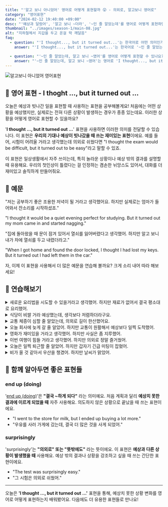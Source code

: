 ```yaml
---
title: "'알고 보니 아니었어' 영어로 어떻게 표현할까 😲 - 의외로, 알고보니 영어로"
category: "영어표현"
date: "2024-02-12 19:40:00 +09:00"
desc: "'예상과 달랐어', '알고 보니 ~더라', '~인 줄 알았는데'를 영어로 어떻게 표현하면 좋을까요? '그 사람이 불친절할 줄 알았는데, 알고 보니 정말 친절하더라', '영화가 지루할 줄 알았는데, 알고 보니 엄청 재미있었어' 등을 영어로 표현하는 법을 배워봅시다."
thumbnail: "../images/season-1/main-08.jpg"
alt: "지하철체서 지갑을 두고 온걸 막 깨달음"
faq:
  - question: "'I thought..., but it turned out...'는 한국어로 어떤 의미인가요?"
    answer: "'I thought..., but it turned out...'는 한국어로 '~인 줄 알았는데, 알고 보니 ~였어'로 번역할 수 있습니다. 이 표현은 처음의 예상이나 기대와 실제 결과가 다를 때 사용합니다."

  - question: "'~인 줄 알았는데, 알고 보니 ~였어'를 영어로 어떻게 표현할 수 있나요?"
    answer: "'~인 줄 알았는데, 알고 보니 ~였어'는 영어로 'I thought..., but it turned out...'로 표현할 수 있습니다. 예를 들어, '영화가 지루할 줄 알았는데, 알고 보니 정말 재미있었어'는 'I thought the movie would be boring, but it turned out to be really exciting'으로 말할 수 있습니다."
---
```


![알고보니 아니었어 영어표현](../images/season-1/main-08.jpg)

## 🌟 영어 표현 - I thoght ..., but it turned out ...

오늘은 예상과 빗나간 일을 표현할 때 사용하는 표현을 공부해볼게요! 처음에는 어떤 상황을 예상했지만, 실제로는 전혀 다른 상황이 발생하는 경우가 종종 있는데요. 이러한 상황을 어떻게 영어로 표현할 수 있을까요?

'**I thought …, but it turned out …**' 표현을 사용하면 이러한 의미를 전달할 수 있습니다. 이 표현은 **우리의 기대나 예상이 빗나갔을 때 쓰는 재미있는 표현**이에요. 예를 들어, 시험이 어려울 거라고 생각했는데 의외로 쉬웠다면 "I thought the exam would be difficult, but it turned out to be easy"라고 말할 수 있죠.

이 표현은 일상생활에서 자주 쓰이는데, 특히 놀라운 상황이나 예상 밖의 결과를 설명할 때 유용해요. 우리의 첫인상이 틀렸다는 걸 인정하는 겸손한 뉘앙스도 있어서, 대화를 더 재미있고 솔직하게 만들어줘요.

## 📖 예문

"저는 공부하기 좋은 조용한 저녁이 될 거라고 생각했어요. 하지만 실제로는 엄마가 들어와서 잔소리를 시작하셨죠."

"I thought it would be a quiet evening perfect for studying. But it turned out my mom came in and started nagging."

"집에 돌아왔을 때 문이 잠겨 있어서 열쇠를 잃어버렸다고 생각했어. 하지만 알고 보니 내가 차에 열쇠를 두고 내렸더라고."

"When I got home and found the door locked, I thought I had lost my keys. But it turned out I had left them in the car."

자, 이제 이 표현을 사용해서 더 많은 예문을 연습해 볼까요? 크게 소리 내어 따라 해보세요!

## 💬 연습해보기

<details>
  <summary>새로운 요리법을 시도할 수 있을거라고 생각했어. 하지만 재료가 없어서 결국 평소대로 요리했어.</summary>
  <span>I thought I could try a new recipe. But it turned out I was out of ingredients, so I cooked my usual meal.</span>
</details>

<details>
  <summary>식당이 비쌀 거라 예상했는데, 생각보다 저렴하더라구요.</summary>
  <span>We thought the restaurant would be <a href="/blog/in-english/317.expensive/">expensive</a>, but it turned out to be quite affordable.</span>
</details>

<details>
  <summary>교통 체증이 심할 줄 알았는데, 의외로 길이 한산했어요.</summary>
  <span>I thought the traffic would be terrible, but it turned out the roads were surprisingly clear.</span>
</details>

<details>
 <summary>오늘 회사에 늦게 갈 줄 알았어. 하지만 교통이 원활해서 예상보다 일찍 도착했어.</summary>
  <span>I thought I would be late to the office today. But it turned out the traffic was smooth, and I arrived earlier than expected.</span>
</details>

<details>
  <summary>영화가 재미있을 거라고 생각했어. 하지만 사실은 좀 지루했어.</summary>
  <span>I thought the movie would be interesting. But it turned out to be somewhat <a href="/blog/vocab-1/040.boring/">boring</a>.</span>
</details>

<details>
  <summary>이번 여행이 힘들 거라고 생각했어. 하지만 의외로 정말 즐거웠어.</summary>
  <span>I thought this trip would be challenging. But it turned out to be surprisingly enjoyable.</span>
</details>

<details>
  <summary>오늘은 일찍 퇴근할 줄 알았어. 하지만 갑자기 긴급 미팅이 잡혔어.</summary>
  <span>I thought I would get off work early today. But it turned out there was an unexpected meeting.</span>
</details>

<details>
  <summary>비가 올 것 같아서 우산을 챙겼어. 하지만 날씨가 맑았어.</summary>
  <span>I thought it was going to rain, so I brought an umbrella. But it turned out to be a sunny day.</span>
</details>

## 🤝 함께 알아두면 좋은 표현들

### end up (doing)

'[end up (doing)](/blog/vocab-1/039.end-up/)'은 **"결국 ~하게 되다"** 라는 의미예요. 처음 계획과 달리 **예상치 못한 결과에 이르게 되었을 때** 자주 사용해요. 의도하지 않은 상황으로 끝났을 때 쓰는 표현이에요.

- "I went to the store for milk, but I ended up buying a lot more."
- "우유를 사러 가게에 갔는데, 결국 더 많은 것을 사게 되었어."

### surprisingly

'surprisingly'는 **"의외로" 또는 "뜻밖에도"** 라는 뜻이에요. 이 표현은 **예상과 다른 상황이 발생했을 때** 사용해요. 예상 밖의 결과나 상황을 강조하고 싶을 때 쓰는 간단한 표현이에요.

- "The test was surprisingly easy."
- "그 시험은 의외로 쉬웠어."

---

오늘은 **'I thought …, but it turned out …'** 표현을 통해, 예상치 못한 상황 변화를 영어로 어떻게 표현하는지 배워봤어요. 다음에도 더 유용한 표현들로 만나요!

